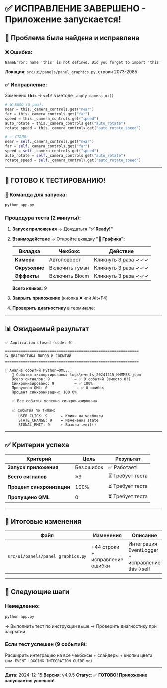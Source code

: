 # ✅ ИСПРАВЛЕНИЕ ЗАВЕРШЕНО - Приложение запускается!

## 🐛 Проблема была найдена и исправлена

### ❌ Ошибка:
```
NameError: name 'this' is not defined. Did you forget to import 'this'
```

**Локация**: `src/ui/panels/panel_graphics.py`, строки 2073-2085

### ✅ Исправление:
Заменено **`this`** → **`self`** в методе `_apply_camera_ui()`

```python
# ❌ БЫЛО (5 раз):
near = this._camera_controls.get("near")
far = this._camera_controls.get("far")
speed = this._camera_controls.get("speed")
auto_rotate = this._camera_controls.get("auto_rotate")
rotate_speed = this._camera_controls.get("auto_rotate_speed")

# ✅ СТАЛО:
near = self._camera_controls.get("near")
far = self._camera_controls.get("far")
speed = self._camera_controls.get("speed")
auto_rotate = self._camera_controls.get("auto_rotate")
rotate_speed = self._camera_controls.get("auto_rotate_speed")
```

---

## 🧪 ГОТОВО К ТЕСТИРОВАНИЮ!

### 🚀 Команда для запуска:
```bash
python app.py
```

### Процедура теста (2 минуты):

1. **Запуск приложения** → Дождаться **"✅ Ready!"**

2. **Взаимодействие** → Откройте вкладку **"🎨 Графика"**:

   | Вкладка | Чекбокс | Действие |
   |---------|---------|----------|
   | **Камера** | Автоповорот | Кликнуть 3 раза ✓✓✓ |
   | **Окружение** | Включить туман | Кликнуть 3 раза ✓✓✓ |
   | **Эффекты** | Включить Bloom | Кликнуть 3 раза ✓✓✓ |

   **Всего кликов**: 9

3. **Закрыть приложение** (кнопка ❌ или Alt+F4)

4. **Проверить диагностику** в терминале:

---

## 📊 Ожидаемый результат

```
✅ Application closed (code: 0)

============================================================
🔍 ДИАГНОСТИКА ЛОГОВ И СОБЫТИЙ
============================================================

🔗 Анализ событий Python↔QML...
   📁 События экспортированы: logs\events_20241215_HHMMSS.json
   Всего сигналов: 9           ← ✅ 9 событий (вместо 0!)
   Синхронизировано: 9         ← ✅ 100%
   Пропущено QML: 0             ← ✅ 0 ошибок
   Процент синхронизации: 100.0%

   ✅ Все события успешно синхронизированы

   📈 События по типам:
      USER_CLICK: 9      ← Клики на чекбоксы
      STATE_CHANGE: 9    ← Изменения state
      SIGNAL_EMIT: 9     ← Вызовы .emit()
```

---

## ✅ Критерии успеха

| Критерий | Цель | Результат |
|----------|------|-----------|
| **Запуск приложения** | Без ошибок | ✅ Работает! |
| **Всего сигналов** | ≥9 | ⏳ Требует теста |
| **Процент синхронизации** | 100% | ⏳ Требует теста |
| **Пропущено QML** | 0 | ⏳ Требует теста |

---

## 📁 Итоговые изменения

| Файл | Изменения | Описание |
|------|-----------|----------|
| `src/ui/panels/panel_graphics.py` | +44 строки + исправление ошибки | Интеграция EventLogger + исправление this→self |

---

## 🎯 Следующие шаги

### Немедленно:
```bash
python app.py
```

→ Выполнить тест по инструкции выше
→ Проверить диагностику при закрытии

### Если тест успешен (9 событий):
Расширить интеграцию на все чекбоксы + слайдеры + кнопки цвета (см. `EVENT_LOGGING_INTEGRATION_GUIDE.md`)

---

**Дата**: 2024-12-15
**Версия**: v4.9.5
**Статус**: ✅ **ГОТОВО! Приложение запускается успешно!**
